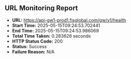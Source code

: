## URL Monitoring Report

- **URL:** https://api-gw1-prod1.fisglobal.com/gw/v1/health
- **Start Time:** 2025-05-15T09:24:53.702441
- **End Time:** 2025-05-15T09:24:53.986069
- **Total Time Taken:** 0.283628 seconds
- **HTTP Status Code:** 200
- **Status:** Success
- **Failure Reason:** N/A
